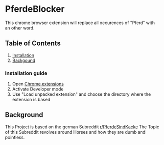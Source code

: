 # PferdeBlocker

This chrome browser extension will replace all occurences of "Pferd" with an other word.

## Table of Contents
1. [Installation](#installation)
2. [Backgound](#background)

### Installation guide <a name="installation"></a>
1. Open [Chrome extensions](chrome://extensions/)
2. Activate Developer mode
3. Use "Load unpacked extension" and choose the directory where the extension is based

## Background <a name="backgound"></a>
This Project is based on the german Subreddit [r/PferdeSindKacke](https://reddit.com/r/PferdeSindKacke)
The Topic of this Subreddit revolves around Horses and how they are dumb and pointless.